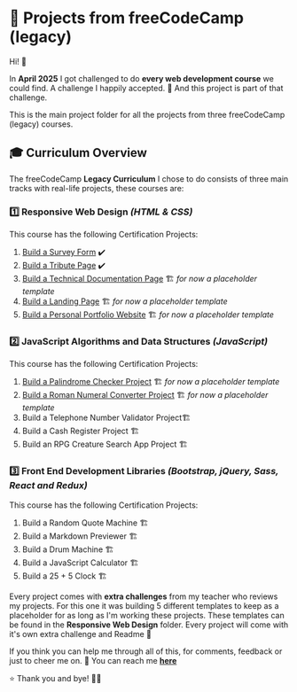 # 🚀 Projects from freeCodeCamp (legacy) 

Hi! 👋 

In **April 2025** I got challenged to do **every web development course** we could find. A challenge I happily accepted. 🎉
And this project is part of that challenge. 

This is the main project folder for all the projects from three freeCodeCamp (legacy) courses. 

## 🎓 Curriculum Overview  

The freeCodeCamp **Legacy Curriculum** I chose to do consists of three main tracks with real-life projects, these courses are: 

### **1️⃣ Responsive Web Design** *(HTML & CSS)*
This course has the following Certification Projects:

1. [Build a Survey Form](https://pastelprism.github.io/freecodecamp-legacy/course-responsive-web-design/survey-form/) ✔️ 
2. [Build a Tribute Page](https://pastelprism.github.io/freecodecamp-legacy/course-responsive-web-design/tribute-page/) ✔️
3. [Build a Technical Documentation Page](https://pastelprism.github.io/freecodecamp-legacy/course-responsive-web-design/technical-documentation-page/) 🏗️ *for now a placeholder template*
4. [Build a Landing Page](https://pastelprism.github.io/freecodecamp-legacy/course-responsive-web-design/landing-page/)  🏗️ *for now a placeholder template*
5. [Build a Personal Portfolio Website](https://pastelprism.github.io/freecodecamp-legacy/course-responsive-web-design/personal-portfolio-website/) 🏗️ *for now a placeholder template*

### **2️⃣ JavaScript Algorithms and Data Structures** *(JavaScript)*
This course has the following Certification Projects:

1. [Build a Palindrome Checker Project](https://pastelprism.github.io/freecodecamp-legacy/course-javascript-algorithms-and-data-structures/build-a-palindrome-checker/) 🏗️ *for now a placeholder template*
2. [Build a Roman Numeral Converter Project](https://pastelprism.github.io/freecodecamp-legacy/course-javascript-algorithms-and-data-structures/build-a-roman-numeral-converter/) 🏗️ *for now a placeholder template*
3. Build a Telephone Number Validator Project🏗️
4. Build a Cash Register Project 🏗️
5. Build an RPG Creature Search App Project 🏗️

### **3️⃣ Front End Development Libraries** *(Bootstrap, jQuery, Sass, React and Redux)*
This course has the following Certification Projects: 

1. Build a Random Quote Machine 🏗️
2. Build a Markdown Previewer 🏗️
3. Build a Drum Machine 🏗️
4. Build a JavaScript Calculator 🏗️
5. Build a 25 + 5 Clock 🏗️

Every project comes with **extra challenges** from my teacher who reviews my projects.
For this one it was building 5 different templates to keep as a placeholder for as long as I'm working these projects.
These templates can be found in the **Responsive Web Design** folder. 
Every project will come with it's own extra challenge and Readme 🥰

If you think you can help me through all of this, for comments, feedback or just to cheer me on.
📩 You can reach me **[here](mailto:amy-van-leeuwen@proton.me)**  

⭐ Thank you and bye! 👋🙂
